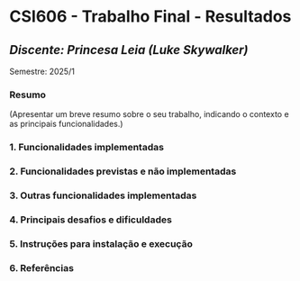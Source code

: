 # **CSI606 - Trabalho Final - Resultados**

## *Discente: Princesa Leia (Luke Skywalker)*

Semestre: 2025/1

<!-- Este documento tem como objetivo apresentar o projeto desenvolvido, considerando o que foi definido na proposta e o produto final. -->

### Resumo

  (Apresentar um breve resumo sobre o seu trabalho, indicando o contexto e as principais funcionalidades.)

### 1. Funcionalidades implementadas
<!-- Descrever as funcionalidades que eram previstas e foram implementas. -->
  
### 2. Funcionalidades previstas e não implementadas
<!-- Descrever as funcionalidades que eram previstas e não foram implementas, apresentando uma breve justificativa do porquê elas não foram incluídas -->

### 3. Outras funcionalidades implementadas
<!-- Descrever as funcionalidades implementas além daquelas que foram previstas, caso se aplique.  -->

### 4. Principais desafios e dificuldades
<!-- Descrever os principais desafios encontrados no desenvolvimento do trabalho, quais foram as dificuldades e como elas foram superadas e resolvidas. -->

### 5. Instruções para instalação e execução
<!-- Descrever o que deve ser feito para instalar (ou baixar) a aplicação, o que precisa ser configurando (parâmetros, banco de dados e afins) e como executá-la. -->

### 6. Referências
<!-- Referências podem ser incluídas, caso necessário. Utilize o padrão ABNT. -->
